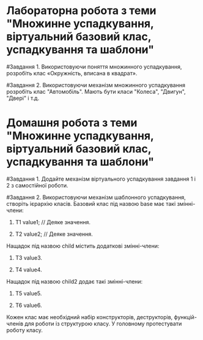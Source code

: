 # Лабораторна робота з теми "Множинне успадкування, віртуальний базовий клас, успадкування та шаблони"

#Завдання 1.
Використовуючи поняття множинного успадкування, розробіть клас «Окружність, вписана в квадрат».

#Завдання 2.
Використовуючи механізм множинного успадкування розробіть клас "Автомобіль". Мають бути класи "Колеса", "Двигун", "Двері" і т.д.


# Домашня робота з теми "Множинне успадкування, віртуальний базовий клас, успадкування та шаблони"

#Завдання 1.
Додайте механізм віртуального успадкування завдання 1 і 2 з самостійної роботи.

#Завдання 2.
Використовуючи механізм шаблонного успадкування, створіть ієрархію класів. Базовий клас під назвою base має такі змінні-члени:

1. T1 value1; // Деяке значення.

2. T2 value2; // Деяке значення.

Нащадок під назвою child містить додаткові змінні-члени:

1. T3 value3.

2. T4 value4.

Нащадок під назвою child2 додає такі змінні-члени:

1. T5 value5.

2. T6 value6.

Кожен клас має необхідний набір конструкторів, деструкторів, функцій-членів для роботи із структурою класу.
У головному протестувати роботу класу.
